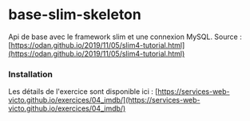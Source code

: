 # base-slim-skeleton
Api de base avec le framework slim et une connexion MySQL.
Source : [https://odan.github.io/2019/11/05/slim4-tutorial.html](https://odan.github.io/2019/11/05/slim4-tutorial.html)

### Installation
Les détails de l'exercice sont disponible ici : [https://services-web-victo.github.io/exercices/04_imdb/](https://services-web-victo.github.io/exercices/04_imdb/)
